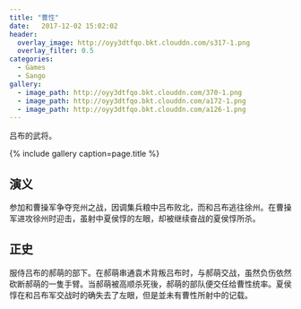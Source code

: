 ```yaml
---
title: "曹性"
date:   2017-12-02 15:02:02
header:
  overlay_image: http://oyy3dtfqo.bkt.clouddn.com/s317-1.png
  overlay_filter: 0.5
categories:
  - Games
  - Sango
gallery:
  - image_path: http://oyy3dtfqo.bkt.clouddn.com/370-1.png
  - image_path: http://oyy3dtfqo.bkt.clouddn.com/a172-1.png
  - image_path: http://oyy3dtfqo.bkt.clouddn.com/a126-1.png
---
```


吕布的武将。

{% include gallery caption=page.title %}

## 演义

参加和曹操军争夺兖州之战，因调集兵粮中吕布败北，而和吕布逃往徐州。在曹操军进攻徐州时迎击，虽射中夏侯惇的左眼，却被继续奋战的夏侯惇所杀。

## 正史

服侍吕布的郝萌的部下。在郝萌串通袁术背叛吕布时，与郝萌交战，虽然负伤依然砍断郝萌的一隻手臂。当郝萌被高顺杀死後，郝萌的部队便交任给曹性统率。夏侯惇在和吕布军交战时的确失去了左眼，但是並未有曹性所射中的记载。